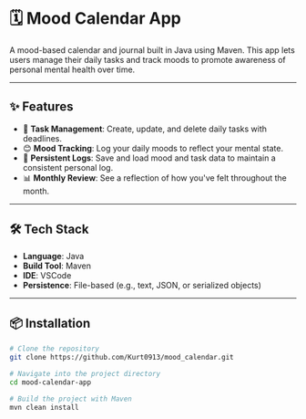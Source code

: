# 🗓️ Mood Calendar App

A mood-based calendar and journal built in Java using Maven. This app lets users manage their daily tasks and track moods to promote awareness of personal mental health over time.

---

## ✨ Features

- 📌 **Task Management**: Create, update, and delete daily tasks with deadlines.
- 😊 **Mood Tracking**: Log your daily moods to reflect your mental state.
- 💾 **Persistent Logs**: Save and load mood and task data to maintain a consistent personal log.
- 📊 **Monthly Review**: See a reflection of how you've felt throughout the month.

---

## 🛠️ Tech Stack

- **Language**: Java
- **Build Tool**: Maven
- **IDE**: VSCode
- **Persistence**: File-based (e.g., text, JSON, or serialized objects)

---

## 📦 Installation

```bash
# Clone the repository
git clone https://github.com/Kurt0913/mood_calendar.git

# Navigate into the project directory
cd mood-calendar-app

# Build the project with Maven
mvn clean install
